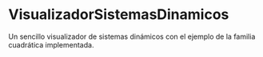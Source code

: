 VisualizadorSistemasDinamicos
=============================

Un sencillo visualizador de sistemas dinámicos con el ejemplo de la familia cuadrática implementada.
